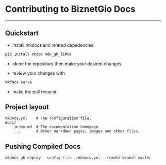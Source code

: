 # Contributing to BiznetGio Docs

---

## Quickstart

- install mkdocs and related depedencies

``` python
pip install mkdoc mdx_gh_links 
```
- clone the repository then make your desired changes

- review your changes with

``` python
mkdocs serve
```

- make the pull request.


## Project layout

    mkdocs.yml    # The configuration file.
    docs/
        index.md  # The documentation homepage.
        ...       # Other markdown pages, images and other files.

## Pushing Compiled Docs

``` python
mkdocs gh-deploy --config-file ./mkdocs.yml --remote-branch master
```

